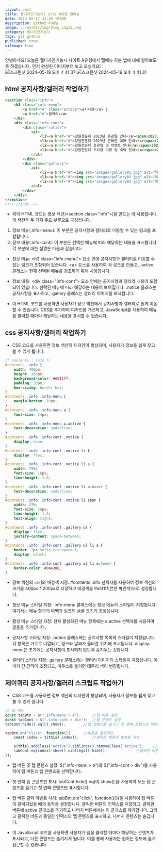 ```yaml
---
layout: post
title: 웹디자인기능사) site A유형 탭메뉴 
date: 2024-05-17 13:29 +0900
description: github 터미널
image: ../assets/img/blog_img15.png
category: 웹디자인기능사
tags: git github
published: true
sitemap: true
---
```


안녕하세요! 오늘은 웹디자인기능사 사이트 A유형에서 탭메뉴 하는 법에 대해 알아보도록 하겠습니다.
먼저 완성된 이미지부터 보고 오실게요!
![스크린샷 2024-05-19 오후 4 41 37](https://github.com/parksohyunnn/parksohyunnn.github.io/assets/164127801/8d814fc1-56af-4221-9391-7c58778ba433)
![스크린샷 2024-05-19 오후 4 41 31](https://github.com/parksohyunnn/parksohyunnn.github.io/assets/164127801/d9997a6c-79aa-4b1c-92ad-1a29d1d7e453)

## html 공지사항/갤러리 작업하기

````html
<section class="info">
    <h3 class="info-menu">
        <a href="#" class="active">공지사항</a> |
        <a href="#">갤러리</a>
    </h3>
    <div class="info-cont">
        <div class="notice">
            <ul>
                <li><a href="#">강원천문대 2023년 휴관일 안내</a><span>2023.05.01</span></li>
                <li><a href="#">강원천문대 2023년 온라인 예매 안내</a><span>2023.05.02</span></li>
                <li><a href="#">강원천문대 휴관일 및 이벤트 안내</a><span>2023.05.03</span></li>
                <li><a href="#">강원천문대 주차장 이용 및 숙박 안내</a><span>2023.05.04</span></li>
            </ul>
        </div>
        <div class="gallery">
            <ul>
                <li><a href="#"><img src="images/gallery01.jpg" alt="독일 천문대"></a></li>
                <li><a href="#"><img src="images/gallery02.jpg" alt="미국 천문대"></a></li>
                <li><a href="#"><img src="images/gallery03.jpg" alt="영국 천문대"></a></li>
            </ul>
        </div>
    </div>
</section>
<!-- //info -->
````

- 위의 HTML 코드는 정보 섹션(&lt;section class="info"&gt;)을 만드는 데 사용됩니다. 이 섹션은 두 가지 주요 부분으로 구성됩니다.

1. 정보 메뉴(.info-menu): 이 부분은 공지사항과 갤러리로 이동할 수 있는 링크를 포함합니다.
2. 정보 내용(.info-cont): 이 부분은 선택한 메뉴에 따라 해당하는 내용을 표시합니다.
각 부분에 대한 설명은 다음과 같습니다:

- 정보 메뉴: &lt;h3 class="info-menu"&gt; 요소 안에 공지사항과 갤러리로 이동할 수 있는 링크가 포함되어 있습니다. &lt;a&gt; 요소를 사용하여 각 링크를 만들고, .active 클래스는 현재 선택된 메뉴를 강조하기 위해 사용됩니다.

- 정보 내용: &lt;div class="info-cont"&gt; 요소 안에는 공지사항과 갤러리 내용이 포함되어 있습니다. 선택된 메뉴에 따라 해당하는 내용이 보여집니다. .notice 클래스는 공지사항을 표시하고, .gallery 클래스는 갤러리 이미지를 표시합니다.

- 이 HTML 코드를 사용하면 사용자가 정보 섹션에서 공지사항과 갤러리로 쉽게 이동할 수 있습니다. CSS를 추가하여 디자인을 개선하고, JavaScript를 사용하여 메뉴를 클릭할 때마다 해당하는 내용을 표시할 수 있습니다.


## css 공지사항/갤러리 작업하기
- CSS 코드를 사용하면 정보 섹션의 디자인이 향상되며, 사용자가 정보를 쉽게 찾고 볼 수 있게 됩니다.

````css
/* contents : info */
#contents .info {
    width: 400px;
    height: 200px;
    background-color: #e5f1ff;
    padding: 20px;
    box-sizing: border-box;
}
#contents .info .info-menu {
    margin-bottom: 10px;
}
#contents .info .info-menu a {
    font-size: 24px;
}
#contents .info .info-menu a.active {
    text-decoration: underline;
}
#contents .info .info-cont .notice {
    display: none;
}
#contents .info .info-cont .notice li {
    display: flex;
}
#contents .info .info-cont .notice li a {
    width: 75%;
    font-size: 16px;
    line-height: 1.8;
}
#contents .info .info-cont .notice li a:hover {
    text-decoration: underline;
}
#contents .info .info-cont .notice li span {
    width: 25%;
    font-size: 16px;
    line-height: 1.8;
    text-align: right;
}
#contents .info .info-cont .gallery ul {
    display: flex;
    justify-content: space-between;
}
#contents .info .info-cont .gallery ul li a {
    border: 2px solid transparent;
    display: block;
}
#contents .info .info-cont .gallery ul li a:hover {
    border-color: #0a4288;
}
````

- 정보 섹션의 크기와 배경색 지정: #contents .info 선택자를 사용하여 정보 섹션의 크기를 400px * 200px로 지정하고 배경색을 #e5f1ff(연한 파란색)으로 설정합니다.

- 정보 메뉴 스타일 지정: .info-menu 클래스에는 정보 메뉴의 스타일이 지정됩니다. 여기서는 메뉴 항목의 여백과 링크의 글꼴 크기가 조정됩니다.

- 활성 메뉴 스타일 지정: 현재 활성화된 메뉴 항목에는 a.active 선택자를 사용하여 밑줄을 추가합니다.

- 공지사항 스타일 지정: .notice 클래스에는 공지사항 목록의 스타일이 지정됩니다. 각 항목은 가로로 나열되고, 링크와 날짜가 올바른 위치에 표시됩니다. display: none;은 초기에는 공지사항이 표시되지 않도록 숨겨두는 것입니다.

- 갤러리 스타일 지정: .gallery 클래스에는 갤러리 이미지의 스타일이 지정됩니다. 이미지 간 간격이 조정되고, 마우스를 올리면 테두리 색이 변경됩니다.

## 제이쿼리 공지사항/갤러리 스크립트 작업하기
- CSS 코드를 사용하면 정보 섹션의 디자인이 향상되며, 사용자가 정보를 쉽게 찾고 볼 수 있게 됩니다.

````javascript
// 탭 메뉴
const tabBtn = $(".info-menu > a");     //탭 버튼 설정
const tabCont = $(".info-cont > div");  //탭 콘텐츠 설정
tabCont.hide().eq(0).show();        //탭 콘텐츠를 숨기고 첫 번째 콘텐츠만 보여줌

tabBtn.on("click", function(){      //버튼을 클릭하면
    const index = $(this).index();      //클릭한 버튼의 번호를 저장

    $(this).addClass("active").siblings().removeClass("active");    //클릭한 버튼에 클래스를 추가하고 나머지는 제거함
    tabCont.eq(index).show().siblings().hide();             //클릭한 버튼 순서에 맞는 콘텐츠에 클래스를 추가하고 나머지는 숨김
});
````

- 탭 버튼 및 탭 콘텐츠 설정: $(".info-menu > a")와 $(".info-cont > div")를 사용하여 탭 버튼과 탭 콘텐츠를 선택합니다.

- 첫 번째 탭 콘텐츠만 표시: tabCont.hide().eq(0).show();을 사용하여 모든 탭 콘텐츠를 숨기고 첫 번째 콘텐츠만 표시합니다.

- 탭 버튼 클릭 이벤트 처리: tabBtn.on("click", function(){})을 사용하여 탭 버튼이 클릭되었을 때의 동작을 설정합니다. 클릭한 버튼의 인덱스를 저장하고, 클릭한 버튼에 active 클래스를 추가하고 나머지 버튼에서는 이 클래스를 제거합니다. 그리고 클릭한 버튼과 동일한 인덱스의 탭 콘텐츠를 표시하고, 나머지 콘텐츠는 숨깁니다.

- 이 JavaScript 코드를 사용하면 사용자가 탭을 클릭할 때마다 해당하는 콘텐츠가 표시되고, 다른 콘텐츠는 숨겨지게 됩니다. 이를 통해 사용자는 원하는 정보에 쉽게 접근할 수 있습니다
